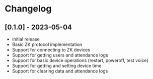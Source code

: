 # Changelog

## [0.1.0] - 2023-05-04

- Initial release
- Basic ZK protocol implementation
- Support for connecting to ZK devices
- Support for getting users and attendance logs
- Support for basic device operations (restart, poweroff, test voice)
- Support for getting and setting device time
- Support for clearing data and attendance logs

